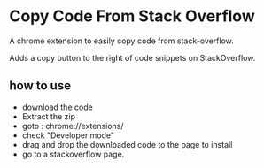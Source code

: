 # Copy Code From Stack Overflow
A chrome extension to easily copy code from stack-overflow.

Adds a copy button to the right of code snippets on StackOverflow.

## how to use
- download the code
- Extract the zip
- goto : chrome://extensions/
- check "Developer mode"
- drag and drop the downloaded code to the page to install
- go to a stackoverflow page.
